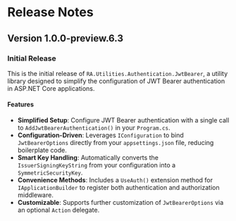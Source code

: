 # Release Notes

## Version 1.0.0-preview.6.3

### Initial Release

This is the initial release of `RA.Utilities.Authentication.JwtBearer`, a utility library designed to simplify the configuration of JWT Bearer authentication in ASP.NET Core applications.

#### Features

*   **Simplified Setup**: Configure JWT Bearer authentication with a single call to `AddJwtBearerAuthentication()` in your `Program.cs`.
*   **Configuration-Driven**: Leverages `IConfiguration` to bind `JwtBearerOptions` directly from your `appsettings.json` file, reducing boilerplate code.
*   **Smart Key Handling**: Automatically converts the `IssuerSigningKeyString` from your configuration into a `SymmetricSecurityKey`.
*   **Convenience Methods**: Includes a `UseAuth()` extension method for `IApplicationBuilder` to register both authentication and authorization middleware.
*   **Customizable**: Supports further customization of `JwtBearerOptions` via an optional `Action` delegate.